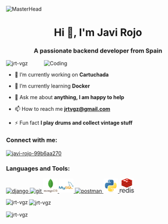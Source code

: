 ![MasterHead](https://drive.google.com/uc?id=1PpYZ5Y1bGDrt3tkiqIgjfRh7btz3YpuO)
<h1 align="center">Hi 👋, I'm Javi Rojo</h1>
<h3 align="center">A passionate backend developer from Spain</h3>
<img align="right" alt="Coding" width="400" src="https://cdn.dribbble.com/users/1162077/screenshots/3848914/programmer.gif">

<p align="left"> <img src="https://komarev.com/ghpvc/?username=jrt-vgz&label=Profile%20views&color=0e75b6&style=flat" alt="jrt-vgz" /> </p>

- 🔭 I’m currently working on **Cartuchada**

- 🌱 I’m currently learning **Docker**

- 💬 Ask me about **anything, I am happy to help**

- 📫 How to reach me **jrtvgz@gmail.com**

- ⚡ Fun fact **I play drums and collect vintage stuff**

<h3 align="left">Connect with me:</h3>
<p align="left">
<a href="https://linkedin.com/in/javi-rojo-99b6aa270" target="blank"><img align="center" src="https://raw.githubusercontent.com/rahuldkjain/github-profile-readme-generator/master/src/images/icons/Social/linked-in-alt.svg" alt="javi-rojo-99b6aa270" height="30" width="40" /></a>
</p>

<h3 align="left">Languages and Tools:</h3>
<p align="left"> <a href="https://www.djangoproject.com/" target="_blank" rel="noreferrer"> <img src="https://cdn.worldvectorlogo.com/logos/django.svg" alt="django" width="40" height="40"/> </a> <a href="https://git-scm.com/" target="_blank" rel="noreferrer"> <img src="https://www.vectorlogo.zone/logos/git-scm/git-scm-icon.svg" alt="git" width="40" height="40"/> </a> <a href="https://www.mongodb.com/" target="_blank" rel="noreferrer"> <img src="https://raw.githubusercontent.com/devicons/devicon/master/icons/mongodb/mongodb-original-wordmark.svg" alt="mongodb" width="40" height="40"/> </a> <a href="https://www.mysql.com/" target="_blank" rel="noreferrer"> <img src="https://raw.githubusercontent.com/devicons/devicon/master/icons/mysql/mysql-original-wordmark.svg" alt="mysql" width="40" height="40"/> </a> <a href="https://postman.com" target="_blank" rel="noreferrer"> <img src="https://www.vectorlogo.zone/logos/getpostman/getpostman-icon.svg" alt="postman" width="40" height="40"/> </a> <a href="https://www.python.org" target="_blank" rel="noreferrer"> <img src="https://raw.githubusercontent.com/devicons/devicon/master/icons/python/python-original.svg" alt="python" width="40" height="40"/> </a> <a href="https://redis.io" target="_blank" rel="noreferrer"> <img src="https://raw.githubusercontent.com/devicons/devicon/master/icons/redis/redis-original-wordmark.svg" alt="redis" width="40" height="40"/> </a> </p>

<p><img align="left" src="https://github-readme-stats.vercel.app/api/top-langs?username=jrt-vgz&show_icons=true&locale=en&layout=compact" alt="jrt-vgz" /></p>

<p>&nbsp;<img align="center" src="https://github-readme-stats.vercel.app/api?username=jrt-vgz&show_icons=true&locale=en" alt="jrt-vgz" /></p>

<p><img align="center" src="https://github-readme-streak-stats.herokuapp.com/?user=jrt-vgz&" alt="jrt-vgz" /></p>
